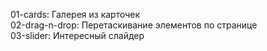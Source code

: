 01-cards:  Галерея из карточек  
02-drag-n-drop: Перетаскивание элементов по странице  
03-slider: Интересный слайдер
